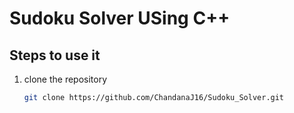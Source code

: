# Sudoku Solver USing C++
## Steps to use it

1. clone the repository
   ```sh
   git clone https://github.com/ChandanaJ16/Sudoku_Solver.git
   ```
   
   

